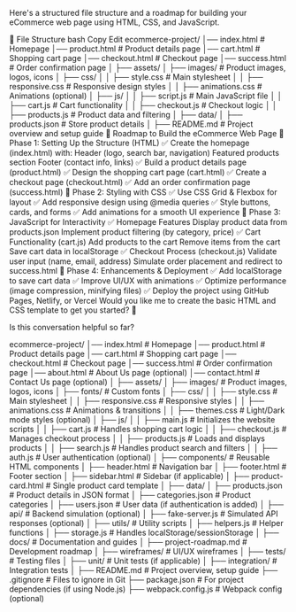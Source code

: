 Here's a structured file structure and a roadmap for building your eCommerce web page using HTML, CSS, and JavaScript.

📂 File Structure
bash
Copy
Edit
ecommerce-project/
│── index.html             # Homepage
│── product.html           # Product details page
│── cart.html              # Shopping cart page
│── checkout.html          # Checkout page
│── success.html           # Order confirmation page
│
├── assets/
│   ├── images/            # Product images, logos, icons
│   ├── css/
│   │   ├── style.css      # Main stylesheet
│   │   ├── responsive.css # Responsive design styles
│   │   ├── animations.css # Animations (optional)
│   ├── js/
│   │   ├── script.js      # Main JavaScript file
│   │   ├── cart.js        # Cart functionality
│   │   ├── checkout.js    # Checkout logic
│   │   ├── products.js    # Product data and filtering
│
├── data/
│   ├── products.json      # Store product details
│
├── README.md              # Project overview and setup guide
📌 Roadmap to Build the eCommerce Web Page
🔹 Phase 1: Setting Up the Structure (HTML)
✅ Create the homepage (index.html) with:
Header (logo, search bar, navigation)
Featured products section
Footer (contact info, links)
✅ Build a product details page (product.html)
✅ Design the shopping cart page (cart.html)
✅ Create a checkout page (checkout.html)
✅ Add an order confirmation page (success.html)
🔹 Phase 2: Styling with CSS
✅ Use CSS Grid & Flexbox for layout
✅ Add responsive design using @media queries
✅ Style buttons, cards, and forms
✅ Add animations for a smooth UI experience
🔹 Phase 3: JavaScript for Interactivity
✅ Homepage Features
Display product data from products.json
Implement product filtering (by category, price)
✅ Cart Functionality (cart.js)
Add products to the cart
Remove items from the cart
Save cart data in localStorage
✅ Checkout Process (checkout.js)
Validate user input (name, email, address)
Simulate order placement and redirect to success.html
🔹 Phase 4: Enhancements & Deployment
✅ Add localStorage to save cart data
✅ Improve UI/UX with animations
✅ Optimize performance (image compression, minifying files)
✅ Deploy the project using GitHub Pages, Netlify, or Vercel
Would you like me to create the basic HTML and CSS template to get you started? 🚀







Is this conversation helpful so far?




ecommerce-project/
│── index.html              # Homepage
│── product.html            # Product details page
│── cart.html               # Shopping cart page
│── checkout.html           # Checkout page
│── success.html            # Order confirmation page
│── about.html              # About Us page (optional)
│── contact.html            # Contact Us page (optional)
│
├── assets/
│   ├── images/             # Product images, logos, icons
│   ├── fonts/              # Custom fonts
│   ├── css/
│   │   ├── style.css       # Main stylesheet
│   │   ├── responsive.css  # Responsive styles
│   │   ├── animations.css  # Animations & transitions
│   │   ├── themes.css      # Light/Dark mode styles (optional)
│   ├── js/
│   │   ├── main.js         # Initializes the website scripts
│   │   ├── cart.js         # Handles shopping cart logic
│   │   ├── checkout.js     # Manages checkout process
│   │   ├── products.js     # Loads and displays products
│   │   ├── search.js       # Handles product search and filters
│   │   ├── auth.js         # User authentication (optional)
│
├── components/             # Reusable HTML components
│   ├── header.html         # Navigation bar
│   ├── footer.html         # Footer section
│   ├── sidebar.html        # Sidebar (if applicable)
│   ├── product-card.html   # Single product card template
│
├── data/
│   ├── products.json       # Product details in JSON format
│   ├── categories.json     # Product categories
│   ├── users.json          # User data (if authentication is added)
│
├── api/                    # Backend simulation (optional)
│   ├── fake-server.js      # Simulated API responses (optional)
│
├── utils/                  # Utility scripts
│   ├── helpers.js          # Helper functions
│   ├── storage.js          # Handles localStorage/sessionStorage
│
├── docs/                   # Documentation and guides
│   ├── project-roadmap.md  # Development roadmap
│   ├── wireframes/         # UI/UX wireframes
│
├── tests/                  # Testing files
│   ├── unit/               # Unit tests (if applicable)
│   ├── integration/        # Integration tests
│
├── README.md               # Project overview, setup guide
├── .gitignore              # Files to ignore in Git
├── package.json            # For project dependencies (if using Node.js)
├── webpack.config.js       # Webpack config (optional)
